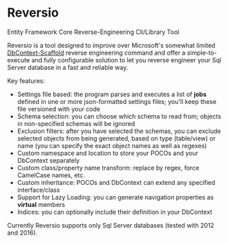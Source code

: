 # Reversio
Entity Framework Core Reverse-Engineering Cli/Library Tool

Reversio is a tool designed to improve over Microsoft's somewhat limited [DbContext-Scaffold](https://docs.microsoft.com/en-us/ef/core/get-started/aspnetcore/existing-db) reverse engineering command and offer a simple-to-execute and fully configurable solution to let you reverse engineer your Sql Server database in a fast and reliable way.

Key features:
* Settings file based: the program parses and executes a list of **jobs** defined in one or more json-formatted settings files; you'll keep these file versioned with your code
* Schema selection: you can choose which schema to read from; objects in non-specified schemas will be ignored
* Exclusion filters: after you have selected the schemas, you can exclude selected objects from being generated, based on type (table/view) or name (you can specify the exact object names as well as regexes)
* Custom namespace and location to store your POCOs and your DbContext separately
* Custom class/property name transform: replace by regex, force CamelCase names, etc.
* Custom inheritance: POCOs and DbContext can extend any specified interface/class
* Support for Lazy Loading: you can generate navigation properties as **virtual** members
* Indices: you can optionally include their definition in your DbContext

Currently Reversio supports only Sql Server databases (tested with 2012 and 2016).
